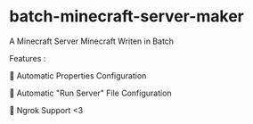 # batch-minecraft-server-maker
A Minecraft Server Minecraft Writen in Batch

Features : 


📜 Automatic Properties Configuration

🤖 Automatic "Run Server" File Configuration

📡 Ngrok Support <3
